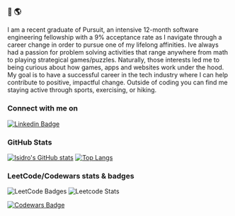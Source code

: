 ### 👋 🌎

I am a recent graduate of Pursuit, an intensive 12-month software engineering fellowship with a 9% acceptance rate as I navigate through a career change in order to pursue one of my lifelong affinities. Ive always had a passion for problem solving activities that range anywhere from math to playing strategical games/puzzles. Naturally, those interests led me to being curious about how games, apps and websites work under the hood. My goal is to have a successful career in the tech industry where I can help contribute to positive, impactful change. Outside of coding you can find me staying active through sports, exercising, or hiking.

### Connect with me on
[![Linkedin Badge](https://img.shields.io/badge/-LinkedIn-blue?style=flat&logo=Linkedin&logoColor=white)](https://www.linkedin.com/in/isidro-molina-b20497215/)


### GitHub Stats

[![Isidro's GitHub stats](https://github-readme-stats.vercel.app/api?username=imolina212&theme=merko)](https://github.com/imolina212/)
[![Top Langs](https://github-readme-stats.vercel.app/api/top-langs/?username=imolina212&theme=merko&layout=compact)](https://github.com/imolina212)

### LeetCode/Codewars stats & badges
![LeetCode Badges](https://leetcode-badge-showcase.vercel.app/api?username=isidromolina&theme=leafy)
![Leetcode Stats](https://leetcard.jacoblin.cool/isidromolina)

[![Codewars Badge](https://www.codewars.com/users/isidroM/badges/large)](https://www.codewars.com/users/isidroM)


<!--
**imolina212/imolina212** is a ✨ _special_ ✨ repository because its `README.md` (this file) appears on your GitHub profile.

Here are some ideas to get you started:

- 🔭 I’m currently working on ...
- 🌱 I’m currently learning ...
- 👯 I’m looking to collaborate on ...
- 🤔 I’m looking for help with ...
- 💬 Ask me about ...
- 📫 How to reach me: ...
- 😄 Pronouns: ...
- ⚡ Fun fact: ...
-->
